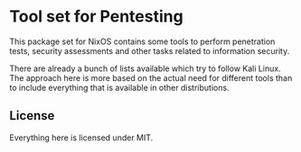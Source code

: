 # Tool set for Pentesting

This package set for NixOS contains some tools to perform penetration
tests, security assessments and other tasks related to information security.

There are already a bunch of lists available which try to follow Kali Linux.
The approach here is more based on the actual need for different tools than
to include everything that is available in other distributions.

## License

Everything here is licensed under MIT.
